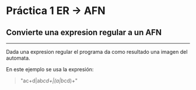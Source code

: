 # Práctica 1 ER -> AFN
## Convierte una expresion regular a un AFN
***
Dada una expresion regular el programa da como resultado una imagen del automata.

En este ejemplo se usa la expresión:
> "ac+d|ab*cd+|(a|b*cd)+"
